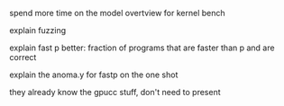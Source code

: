 spend more time on the model overtview for kernel bench

explain fuzzing

explain fast p better: fraction of programs that are faster than p and are correct

explain the anoma.y for fastp on the one shot

they already know the gpucc stuff, don't need to present